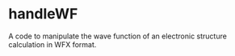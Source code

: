 # handleWF
A code to manipulate the wave function of an electronic structure calculation in WFX format.
